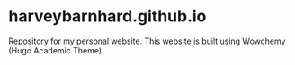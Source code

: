 # harveybarnhard.github.io
Repository for my personal website. This website is built using Wowchemy (Hugo Academic Theme).
